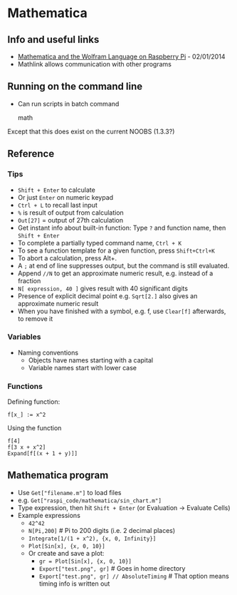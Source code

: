 # Mathematica

## Info and useful links

* [Mathematica and the Wolfram Language on Raspberry Pi](http://www.raspberrypi.org/archives/5623) - 02/01/2014
* Mathlink allows communication with other programs

## Running on the command line

* Can run scripts in batch command

    math

Except that this does exist on the current NOOBS (1.3.3?)

## Reference

### Tips

* `Shift + Enter` to calculate
* Or just `Enter` on numeric keypad
* `Ctrl + L` to recall last input
* `%` is result of output from calculation
* `Out[27]` = output of 27th calculation
* Get instant info about built-in function: Type `?` and function name, then `Shift + Enter`
* To complete a partially typed command name, `Ctrl + K`
* To see a function template for a given function, press `Shift+Ctrl+K`
* To abort a calculation, press Alt+.
* A `;` at end of line suppresses output, but the command is still evaluated.
* Append `//N` to get an approximate numeric result, e.g. instead of a fraction
* `N[ expression, 40 ]` gives result with 40 significant digits
* Presence of explicit decimal point e.g. `Sqrt[2.]` also gives an approximate numeric result
* When you have finished with a symbol, e.g. f, use `Clear[f]` afterwards, to remove it

### Variables

* Naming conventions
	* Objects have names starting with a capital
	* Variable names start with lower case

### Functions 

Defining function:

	f[x_] := x^2

Using the function

	f[4]
	f[3 x + x^2]
	Expand[f[(x + 1 + y)]]

## Mathematica program

* Use `Get["filename.m"]` to load files
* e.g. `Get["raspi_code/mathematica/sin_chart.m"]`
* Type expression, then hit `Shift + Enter` (or Evaluation -> Evaluate Cells)
* Example expressions
    * `42^42`
    * `N[Pi,200]` # Pi to 200 digits (i.e. 2 decimal places)
    * `Integrate[1/(1 + x^2), {x, 0, Infinity}]`
    * `Plot[Sin[x], {x, 0, 10}]`
    * Or create and save a plot:
        * `gr = Plot[Sin[x], {x, 0, 10}]`
        * `Export["test.png", gr]` # Goes in home directory
        * `Export["test.png", gr] // AbsoluteTiming` # That option means timing info is written out
